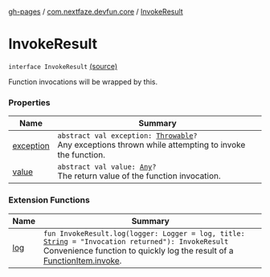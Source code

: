[gh-pages](../../index.md) / [com.nextfaze.devfun.core](../index.md) / [InvokeResult](.)

# InvokeResult

`interface InvokeResult` [(source)](https://github.com/NextFaze/dev-fun/tree/master/devfun-annotations/src/main/java/com/nextfaze/devfun/core/Definitions.kt#L107)

Function invocations will be wrapped by this.

### Properties

| Name | Summary |
|---|---|
| [exception](exception.md) | `abstract val exception: `[`Throwable`](https://kotlinlang.org/api/latest/jvm/stdlib/kotlin/-throwable/index.html)`?`<br>Any exceptions thrown while attempting to invoke the function. |
| [value](value.md) | `abstract val value: `[`Any`](https://kotlinlang.org/api/latest/jvm/stdlib/kotlin/-any/index.html)`?`<br>The return value of the function invocation. |

### Extension Functions

| Name | Summary |
|---|---|
| [log](../log.md) | `fun InvokeResult.log(logger: Logger = log, title: `[`String`](https://kotlinlang.org/api/latest/jvm/stdlib/kotlin/-string/index.html)` = "Invocation returned"): InvokeResult`<br>Convenience function to quickly log the result of a [FunctionItem.invoke](../-function-item/invoke.md). |

